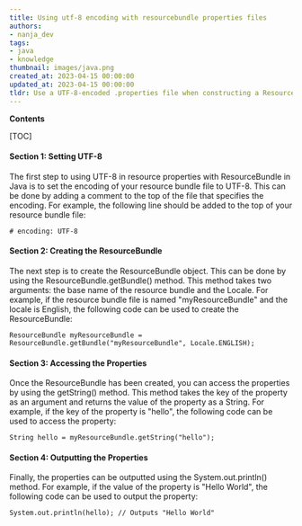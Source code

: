 ```yaml
---
title: Using utf-8 encoding with resourcebundle properties files
authors:
- nanja_dev
tags:
- java
- knowledge
thumbnail: images/java.png
created_at: 2023-04-15 00:00:00
updated_at: 2023-04-15 00:00:00
tldr: Use a UTF-8-encoded .properties file when constructing a ResourceBundle.
---
```


**Contents**

[TOC]

#### Section 1: Setting UTF-8

The first step to using UTF-8 in resource properties with ResourceBundle in Java is to set the encoding of your resource bundle file to UTF-8. This can be done by adding a comment to the top of the file that specifies the encoding. For example, the following line should be added to the top of your resource bundle file: 

```
# encoding: UTF-8
```

#### Section 2: Creating the ResourceBundle

The next step is to create the ResourceBundle object. This can be done by using the ResourceBundle.getBundle() method. This method takes two arguments: the base name of the resource bundle and the Locale. For example, if the resource bundle file is named "myResourceBundle" and the locale is English, the following code can be used to create the ResourceBundle:

```
ResourceBundle myResourceBundle = ResourceBundle.getBundle("myResourceBundle", Locale.ENGLISH);
```

#### Section 3: Accessing the Properties

Once the ResourceBundle has been created, you can access the properties by using the getString() method. This method takes the key of the property as an argument and returns the value of the property as a String. For example, if the key of the property is "hello", the following code can be used to access the property:

```
String hello = myResourceBundle.getString("hello");
```

#### Section 4: Outputting the Properties

Finally, the properties can be outputted using the System.out.println() method. For example, if the value of the property is "Hello World", the following code can be used to output the property:

```
System.out.println(hello); // Outputs "Hello World"
```
